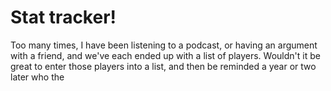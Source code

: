 # Stat tracker!

Too many times, I have been listening to a podcast, or having an argument with a friend, and we've each ended up with a list of players. Wouldn't it be great to enter those players into a list, and then be reminded a year or two later who the
